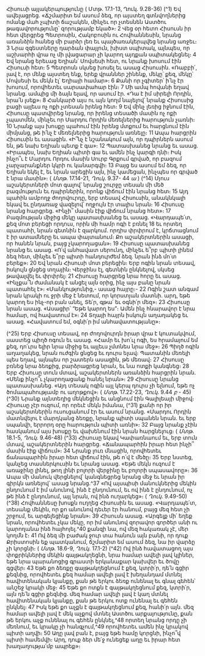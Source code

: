 
Հիսուսի այլակերպությունը
( Մտթ. 17.1-13, Ղուկ. 9.28-36)
(^1) Եվ ավելացրեց. «Ճշմարիտ եմ ասում ձեզ, որ այստեղ գտնվողներից ոմանք մահ չպիտի ճաշակեն, մինչեւ որ չտեսնեն
Աստծու թագավորությունը՝ զորությամբ եկած»։ 2 Վեց օր հետո Հիսուսն իր հետ վերցրեց Պետրոսին, Հակոբոսին ու
Հովհաննեսին, նրանց առանձին հանեց մի բարձր լեռ եւ պայծառակերպվեց նրանց առջեւ։ 3 Նրա զգեստները դարձան
փայլուն, խիստ սպիտակ, այնպես, որ աշխարհի վրա ոչ մի լվացարար չի կարող այդքան սպիտակեցնել։ 4 Եվ նրանց
երեւաց Եղիան՝ Մովսեսի հետ, ու նրանք խոսում էին Հիսուսի հետ։ 5 Պետրոսն սկսեց խոսել եւ ասաց Հիսուսին. «Ռաբբի՛,
լավ է, որ մենք այստեղ ենք, երեք վրաններ շինենք, մեկը՝ քեզ, մեկը՝ Մովսեսի եւ մեկն էլ՝ Եղիայի համար»։ 6 Քանի որ
չգիտեր՝ ի՛նչ էր խոսում, որովհետեւ սարսափահար էին։ 7 Մի ամպ հովանի եղավ նրանց. ամպից մի ձայն ելավ, որ ասում
էր. «Դա է իմ սիրելի Որդին, նրա՛ն լսեք»։ 8 Հանկարծ այս ու այն կողմ նայելով՝ նրանք Հիսուսից բացի այլեւս ոչ ոքի
չտեսան իրենց հետ։ 9 Եվ մինչ լեռից իջնում էին, Հիսուսը պատվիրեց նրանց, որ իրենց տեսածի մասին ոչ ոքի չպատմեն,
մինչեւ որ Մարդու Որդին մեռելներից հարություն չառնի։ 10 Նրանք այս խոսքը պահում էին իրենց մտքում եւ հարցնում
էին միմյանց, թե ի՛նչ է մեռելներից հարություն առնելը։ 11 Ապա հարցրին Հիսուսին եւ ասացին. «Ի՞նչ է նշանակում այն,
որ դպիրներն ասում են, թե նախ Եղիան պետք է գա»։ 12 Պատասխանեց նրանց եւ ասաց. «Իրապես, նախ Եղիան պիտի
գա եւ ամեն ինչ կարգի դնի։ Իսկ ինչո՞ւ է Մարդու Որդու մասին Սուրբ Գրքում գրված, որ բազում չարչարանքներ կկրի
ու կանարգվի։ 13 Բայց ես ասում եմ ձեզ, որ Եղիան եկել է, եւ նրան արեցին այն, ինչ կամեցան, ինչպես որ գրված է նրա
մասին»։
( _Մտթ_. 17.14-21, _Ղուկ_. 9.37- 44 _ա_ )
(^14) Մյուս աշակերտների մոտ գալով՝ նրանց շուրջը տեսան մի մեծ բազմություն եւ դպիրներին, որոնք վիճում էին
նրանց հետ։ 15 Այդ պահին ամբողջ ժողովուրդը, երբ տեսավ Հիսուսին, անակնկալի եկավ եւ ընդառաջ վազելով՝ ողջույն
էր տալիս նրան։ 16 Հիսուսը նրանց հարցրեց. «Ինչի՞ մասին էիք վիճում նրանց հետ»։ 17 Բազմության միջից մեկը
պատասխանեց եւ ասաց. «Վարդապե՛տ, քեզ մոտ բերեցի որդուս, որին մի համր ոգի է բռնել 18 եւ որտեղ պատահի, նրան
գետնին է զարկում. որդիս փրփրում է, կրճտացնում է իր ատամները եւ ապա փայտանում։ Քո աշակերտներին ասացի,
որ հանեն նրան, բայց չկարողացան»։ 19 Հիսուսը պատասխանեց նրանց եւ ասաց. «Ո՛վ անհավատ սերունդ, մինչեւ ե՞րբ
պիտի լինեմ ձեզ հետ, մինչեւ ե՞րբ պիտի հանդուրժեմ ձեզ. նրան ինձ մո՛տ բերեք»։ 20 Եվ նրան Հիսուսի մոտ բերեցին։ Երբ
ոգին նրան տեսավ, իսկույն ցնցեց տղային։ Վերջինս էլ, գետնին ընկնելով, սկսեց թավալվել եւ փրփրել։ 21 Հիսուսը
հարցրեց նրա հորը եւ ասաց. «Ինչքա՞ն ժամանակ է անցել այն օրից, ինչ այս բանը նրան պատահել է»։ «Մանկությունից,-
ասաց հայրը։- 22 Ոգին շատ անգամ նրան կրակի ու ջրի մեջ է նետում, որ կորստյան մատնի. արդ, եթե կարող ես ինչ-որ
բան անել, Տե՛ր, գթա՛ եւ օգնի՛ր մեզ»։ 23 Հիսուսը նրան ասաց. «Ասացիր՝ “Եթե կարող ես”։ Ամեն ինչ հնարավոր է նրա
համար, ով հավատում է»։ 24 Տղայի հայրն իսկույն աղաղակեց եւ ասաց. «Հավատում եմ, օգնի՛ր իմ անհավատությանը»։


(^25) Երբ Հիսուսը տեսավ, որ ժողովուրդն իրար վրա է կուտակվում, սաստեց պիղծ ոգուն եւ ասաց. «Համր եւ խո՛ւլ ոգի, ես
հրամայում եմ քեզ, դո՛ւրս ելիր նրա միջից եւ այլեւս չմտնես նրա մեջ»։ 26 Պիղծ ոգին աղաղակեց, նրան ուժգին ցնցեց եւ
դուրս ելավ։ Պատանին մեռելի պես եղավ, այնպես որ շատերն ասացին, թե մեռավ։ 27 Հիսուսը բռնեց նրա ձեռքից,
բարձրացրեց նրան, եւ նա ոտքի կանգնեց։ 28 Երբ Հիսուսը տուն մտավ, աշակերտներն առանձին հարցրին նրան. «Մենք
ինչո՞ւ չկարողացանք հանել նրան»։ 29 Հիսուսը նրանց պատասխանեց. «Այդ տեսակ ոգին այլ կերպ դուրս չի ելնում, եթե
ոչ ծոմապահությամբ ու աղոթքով»։
( _Մտթ_. 17.22-23, _Ղուկ_. 9.44 _բ_ - 45)
(^30) Նրանք այնտեղից մեկնեցին եւ անցնում էին Գալիլեայի միջով։ Հիսուսը չէր ուզում, որ որեւէ մեկն իմանա, (^31) քանի
որ իր աշակերտներին ուսուցանում էր եւ ասում նրանց. «Մարդու Որդին մատնվելու է մարդկանց ձեռքը, նրանք պիտի
սպանեն նրան. եւ երբ սպանվի, երրորդ օրը հարություն պիտի առնի»։ 32 Բայց նրանք չէին հասկանում այս խոսքը եւ
վախենում էին նրան հարցնելուց։
( _Մտթ_. 18.1-5, _Ղուկ_. 9.46-48)
(^33) Հիսուսը եկավ Կափառնաում եւ, երբ տուն մտավ, աշակերտներին հարցրեց. «Ճանապարհին իրար հետ ինչի՞
մասին էիք վիճում»։ 34 Նրանք լուռ մնացին, որովհետեւ ճանապարհին իրար հետ վիճում էին, թե ո՛վ է մեծը։ 35 Երբ նստեց,
կանչեց տասներկուսին եւ նրանց ասաց. «Եթե մեկն ուզում է առաջինը լինել, թող լինի բոլորի վերջինը եւ բոլորի
սպասավորը»։ 36 Ապա մի մանուկ վերցնելով՝ կանգնեցրեց նրանց մեջ եւ նրան իր գիրկն առնելով՝ ասաց նրանց.^37 «Ով
այսպիսի մանուկներից մեկին ընդունում է իմ անունով, ինձ է ընդունում, եւ ով ինձ է ընդունում, ոչ թե ինձ է ընդունում,
այլ նրան, ով ինձ ուղարկեց»։
( _Ղուկ_. 9.49-50)
(^38) Հովհաննեսը խոսքն ուղղեց Հիսուսին եւ ասաց. «Վարդապե՛տ, տեսանք մեկին, որ քո անունով դեւեր էր հանում,
բայց մեզ հետ չի շրջում, եւ արգելեցինք նրան»։ 39 Հիսուսն ասաց. «Արգելք մի՛ եղեք նրան, որովհետեւ չկա մեկը, որ իմ
անունով զորավոր գործեր անի ու կարողանա ինձ հայհոյել.^40 քանզի նա, ով մեզ հակառակ չէ, մեր կողմն է։ 41 Ով ձեզ մի
բաժակ ջուր տա հանուն այն բանի, որ դուք Քրիստոսին եք պատկանում, ճշմարիտ եմ ասում ձեզ, նա իր վարձը չի
կորցնի։
( _Մտթ_. 18.6-9, _Ղուկ_. 17.1-2)
(^42) Ով ինձ հավատացող այս փոքրիկներից մեկին գայթակղեցնի, նրա համար ավելի լավ կլիներ, եթե նրա պարանոցից
գրաստի երկանաքար կախվեր եւ ծովը գցվեր։ 43 Եթե քո ձեռքը գայթակղեցնում է քեզ, կտրի՛ր, դե՛ն գցիր քեզնից,
որովհետեւ քեզ համար ավելի լավ է խեղանդամ մտնել հավիտենական կյանքը, քան թե երկու ձեռք ունենալ եւ գնալ
գեհեն՝ անշեջ կրակի մեջ։ 45 Եթե քո ոտքն է գայթակղեցնում քեզ, կտրի՛ր, այն դե՛ն գցիր քեզնից. մեզ համար ավելի լավ է
կաղ մտնել հավիտենական կյանքը, քան թե երկու ոտք ունենալ եւ գեհեն ընկնել։ 47 Իսկ եթե քո աչքն է գայթակղեցնում
քեզ, հանի՛ր այն. մեզ համար ավելի լավ է մեկ աչքով մտնել Աստծու արքայությունը, քան թե երկու աչք ունենալ ու գեհեն
ընկնել,^48 որտեղ նրանց որդը չի մեռնում, եւ կրակը չի հանգչում,^49 որովհետեւ ամեն ինչ կրակով պիտի աղվի։ 50 Աղը լավ
բան է, բայց եթե համը կորցնի, ինչո՞վ պիտի համեմվի։ Արդ, դուք ձեր մե՛ջ ունեցեք աղը եւ իրար հետ խաղաղությա՛մբ
ապրեք»։

